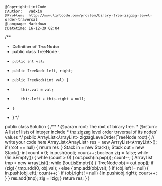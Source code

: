 ```
@Copyright:LintCode
@Author:   vadxin
@Problem:  http://www.lintcode.com/problem/binary-tree-zigzag-level-order-traversal
@Language: Markdown
@Datetime: 16-12-30 02:04
```

/**
 * Definition of TreeNode:
 * public class TreeNode {
 *     public int val;
 *     public TreeNode left, right;
 *     public TreeNode(int val) {
 *         this.val = val;
 *         this.left = this.right = null;
 *     }
 * }
 */
 
 
public class Solution {
    /**
     * @param root: The root of binary tree.
     * @return: A list of lists of integer include 
     *          the zigzag level order traversal of its nodes' values 
     */
    public ArrayList<ArrayList<Integer>> zigzagLevelOrder(TreeNode root) {
        // write your code here
        ArrayList<ArrayList<Integer>> res = new ArrayList<ArrayList<Integer>>();
        if (root == null) {
            return res;
        }
        Stack<TreeNode> in = new Stack<TreeNode>();
        Stack<TreeNode> out = new Stack<TreeNode>();
        int count = 0;
        in.push(root);
        count++;
        boolean zig = false;
        while (!in.isEmpty()) {
            while (count > 0) {
                out.push(in.pop());
                count--;
            }
            ArrayList<Integer> tmp = new ArrayList<Integer>();
            while (!out.isEmpty()) {
                TreeNode obj = out.pop();
                if (zig) {
                    tmp.add(0, obj.val);
                } else {
                    tmp.add(obj.val);
                }
                if (obj.left != null) {
                    in.push(obj.left);
                    count++;
                }
                if (obj.right != null) {
                    in.push(obj.right);
                    count++;
                }
            }
            res.add(tmp);
            zig = !zig;
        }
        return res;
    }
}